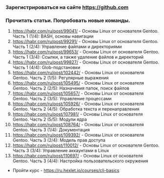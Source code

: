 ### Зарегистрироваться на сайте https://github.com

### Прочитать статьи. Попробовать новые команды.
1. https://habr.com/ru/post/99041/ - Основы Linux от основателя Gentoo. Часть 1 (1/4): BASH, основы навигации
1. https://habr.com/ru/post/99291/ - Основы Linux от основателя Gentoo. Часть 1 (2/4): Управление файлами и директориями
1. https://habr.com/ru/post/99653/ - Основы Linux от основателя Gentoo. Часть 1 (3/4): Ссылки, а также удаление файлов и директорий
1. https://habr.com/ru/post/99827/ - Основы Linux от основателя Gentoo. Часть 1 (4/4): Glob-подстановки
1. https://habr.com/ru/post/102442/ - Основы Linux от основателя Gentoo. Часть 2 (1/5): Регулярные выражения
1. https://habr.com/ru/post/105495/ - Основы Linux от основателя Gentoo. Часть 2 (2/5): Назначения папок, поиск файлов
1. https://habr.com/ru/post/105657/ - Основы Linux от основателя Gentoo. Часть 2 (3/5): Управление процессами
1. https://habr.com/ru/post/105926/ - Основы Linux от основателя Gentoo. Часть 2 (4/5): Обработка текста и перенаправления
1. https://habr.com/ru/post/107981/ - Основы Linux от основателя Gentoo. Часть 2 (5/5): Модули ядра
1. https://habr.com/ru/post/108764/ - Основы Linux от основателя Gentoo. Часть 3 (1/4): Документация
1. https://habr.com/ru/post/109392/ - Основы Linux от основателя Gentoo. Часть 3 (2/4): Модель прав доступа
1. https://habr.com/ru/post/110012/ - Основы Linux от основателя Gentoo. Часть 3 (3/4): Управление аккаунтами в Linux
1. https://habr.com/ru/post/110697/ - Основы Linux от основателя Gentoo. Часть 3 (4/4): Настройка пользовательского окружения

* Пройти курс - https://ru.hexlet.io/courses/cli-basics
